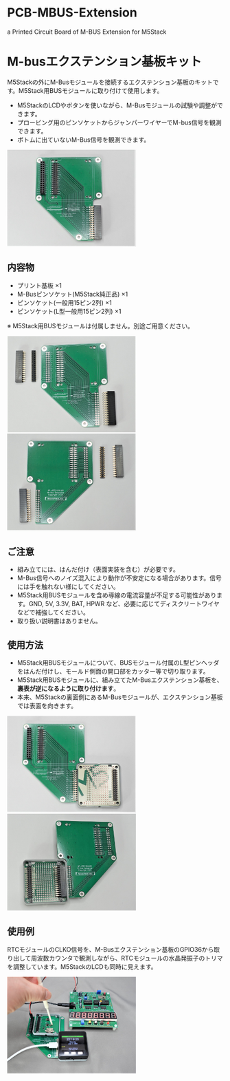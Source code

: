# PCB-MBUS-Extension
a Printed Circuit Board of M-BUS Extension for M5Stack

# M-busエクステンション基板キット
M5Stackの外にM-Busモジュールを接続するエクステンション基板のキットです。M5Stack用BUSモジュールに取り付けて使用します。
- M5StackのLCDやボタンを使いながら、M-Busモジュールの試験や調整ができます。
- プロービング用のピンソケットからジャンパーワイヤーでM-bus信号を観測できます。
- ボトムに出ていないM-Bus信号を観測できます。

<img src="./image/asm.JPG" width=300>

## 内容物
- プリント基板 ×1
- M-Busピンソケット(M5Stack純正品) ×1
- ピンソケット(一般用15ピン2列) ×1
- ピンソケット(L型一般用15ピン2列) ×1

※ M5Stack用BUSモジュールは付属しません。別途ご用意ください。

<img src="./image/pack_front.JPG" width=300> <img src="./image/pack_back.JPG" width=300>

## ご注意
- 組み立てには、はんだ付け（表面実装を含む）が必要です。
- M-Bus信号へのノイズ混入により動作が不安定になる場合があります。信号には手を触れない様にしてください。
- M5Stack用BUSモジュールを含め導線の電流容量が不足する可能性があります。GND, 5V, 3.3V, BAT, HPWR など、必要に応じてディスクリートワイヤなどで補強してください。
- 取り扱い説明書はありません。

## 使用方法
- M5Stack用BUSモジュールについて、BUSモジュール付属のL型ピンヘッダをはんだ付けし、モールド側面の開口部をカッター等で切り取ります。
- M5Stack用BUSモジュールに、組み立てたM-Busエクステンション基板を、**裏表が逆になるように取り付けます**。
- 本来、M5Stackの裏面側にあるM-Busモジュールが、エクステンション基板では表面を向きます。

<img src="./image/bus_front.JPG" width=300> <img src="./image/bus_back.JPG" width=300>

## 使用例
RTCモジュールのCLKO信号を、M-Busエクステンション基板のGPIO36から取り出して周波数カウンタで観測しながら、RTCモジュールの水晶発振子のトリマを調整しています。M5StackのLCDも同時に見えます。

<img src="./image/use.JPG" width=300>
